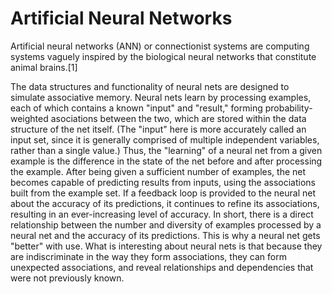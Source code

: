# Artificial Neural Networks

Artificial neural networks (ANN) or connectionist systems are computing systems vaguely inspired by the biological neural networks that constitute animal brains.[1]

The data structures and functionality of neural nets are designed to simulate associative memory. Neural nets learn by processing examples, each of which contains a known "input" and "result," forming probability-weighted asociations between the two, which are stored within the data structure of the net itself. (The "input" here is more accurately called an input set, since it is generally comprised of multiple independent variables, rather than a single value.) Thus, the "learning" of a neural net from a given example is the difference in the state of the net before and after processing the example. After being given a sufficient number of examples, the net becomes capable of predicting results from inputs, using the associations built from the example set. If a feedback loop is provided to the neural net about the accuracy of its predictions, it continues to refine its associations, resulting in an ever-increasing level of accuracy. In short, there is a direct relationship between the number and diversity of examples processed by a neural net and the accuracy of its predictions. This is why a neural net gets "better" with use. What is interesting about neural nets is that because they are indiscriminate in the way they form associations, they can form unexpected associations, and reveal relationships and dependencies that were not previously known.
